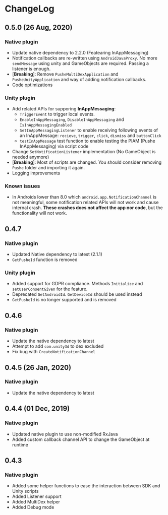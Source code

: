 # ChangeLog

## 0.5.0 (26 Aug, 2020)
### Native plugin
- Update native dependency to 2.2.0 (Featearing InAppMessaging)
- Notification callbacks are re-written using `AndroidJavaProxy`. No more `sendMessage` using unity and GameObjects are required. Passing a listener is enough.
- [**Breaking**]: Remove `PusheMultiDexApplication` and `PusheUnityApplication` and way of adding notification callbacks.
- Code optimizations

### Unity plugin
- Add related APIs for supporing **InAppMessaging**:
    - `TriggerEvent` to trigger local events.
    - `EnableInAppMessaging`, `DisableInAppMessaging` and `IsInAppMessagingEnabled`
    - `SetInAppMessagingListener` to enable receiving following events of an InAppMessage: `recieve`, `trigger`, `click`, `dismiss` and `buttonClick`
    - `testInAppMessage` test function to enable testing the PIAM (Pushe InAppMessaging) via script code
- Change `SetNotificationListener` implementation (No GameObject is needed anymore)
- [**Breaking**]: Most of scripts are changed. You should consider removing `Pushe` folder and importing it again.
- Logging improvements

### Known issues
- In Androids lower than 8.0 which `android.app.NotificationChannel` is not meaningful, some notification related APIs will not work and cause internal crash. **These crashes does not affect the app nor code**, but the functionality will not work.


## 0.4.7
### Native plugin
- Updated Native dependency to latest (2.1.1)
- `GetPusheId` function is removed

### Unity plugin
- Added support for GDPR compliance. Methods `Initialize` and `setUserConsentGiven` for the feature.
- Deprecated `GetAndroidId`. `GetDeviceId` should be used instead
- `GetPusheId` is no longer supported and is removed

## 0.4.6
### Native plugin
- Update the native dependency to latest
- Attempt to add `com.unity3d` to dex excluded
- Fix bug with `CreateNotificationChannel`

## 0.4.5 (26 Jan, 2020)
### Native plugin
- Update the native dependency to latest

## 0.4.4 (01 Dec, 2019)
### Native plugin
- Updated native plugin to use non-modified RxJava
- Added custom callback channel API to change the GameObject at runtime

## 0.4.3
### Native plugin
- Added some helper functions to ease the interaction between SDK and Unity scripts
- Added Listener support
- Added MultiDex helper
- Added Debug mode